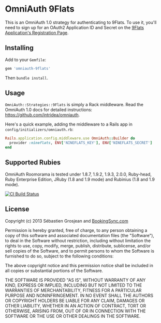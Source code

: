# OmniAuth 9Flats

This is an OmniAuth 1.0 strategy for authenticating to 9Flats. To
use it, you'll need to sign up for an OAuth2 Application ID and Secret
on the [9Flats Application's Registration Page](https://www.9flats.com/us/client_applications).

## Installing

Add to your `Gemfile`:

```ruby
gem 'omniauth-9flats'
```

Then `bundle install`.

## Usage

`OmniAuth::Strategies::9Flats` is simply a Rack middleware. Read the OmniAuth 1.0 docs for detailed instructions: https://github.com/intridea/omniauth.

Here's a quick example, adding the middleware to a Rails app in `config/initializers/omniauth.rb`:

```ruby
Rails.application.config.middleware.use OmniAuth::Builder do
  provider :nineflats, ENV['NINEFLATS_KEY'], ENV['NINEFLATS_SECRET']
end
```

## Supported Rubies

OmniAuth Roomorama is tested under 1.8.7, 1.9.2, 1.9.3, 2.0.0, Ruby-head, Ruby Enterprise Edition, JRuby (1.8 and 1.9 mode) and Rubinius (1.8 and 1.9 mode).

[![CI Build
Status](https://secure.travis-ci.org/BookingSync/omniauth-9flats.png)](http://travis-ci.org/BookingSync/omniauth-9flats)

## License

Copyright (c) 2013 Sébastien Grosjean and [BookingSync.com](http://www.bookingsync.com)

Permission is hereby granted, free of charge, to any person obtaining a copy of this software and associated documentation files (the "Software"), to deal in the Software without restriction, including without limitation the rights to use, copy, modify, merge, publish, distribute, sublicense, and/or sell copies of the Software, and to permit persons to whom the Software is furnished to do so, subject to the following conditions:

The above copyright notice and this permission notice shall be included in all copies or substantial portions of the Software.

THE SOFTWARE IS PROVIDED "AS IS", WITHOUT WARRANTY OF ANY KIND, EXPRESS OR IMPLIED, INCLUDING BUT NOT LIMITED TO THE WARRANTIES OF MERCHANTABILITY, FITNESS FOR A PARTICULAR PURPOSE AND NONINFRINGEMENT. IN NO EVENT SHALL THE AUTHORS OR COPYRIGHT HOLDERS BE LIABLE FOR ANY CLAIM, DAMAGES OR OTHER LIABILITY, WHETHER IN AN ACTION OF CONTRACT, TORT OR OTHERWISE, ARISING FROM, OUT OF OR IN CONNECTION WITH THE SOFTWARE OR THE USE OR OTHER DEALINGS IN THE SOFTWARE.
